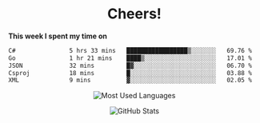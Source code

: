 <h1 align="center">Cheers!</h1>

**This week I spent my time on**
<!--START_SECTION:waka-->

```txt
C#               5 hrs 33 mins   █████████████████▒░░░░░░░   69.76 %
Go               1 hr 21 mins    ████▒░░░░░░░░░░░░░░░░░░░░   17.01 %
JSON             32 mins         █▓░░░░░░░░░░░░░░░░░░░░░░░   06.70 %
Csproj           18 mins         █░░░░░░░░░░░░░░░░░░░░░░░░   03.88 %
XML              9 mins          ▓░░░░░░░░░░░░░░░░░░░░░░░░   02.05 %
```

<!--END_SECTION:waka-->

<p align="center"><img src="https://github-readme-stats.vercel.app/api/top-langs/?username=thnkrn&layout=compact&hide=html&theme=tokyonight" alt="Most Used Languages" /></p>

<p align="center"><img src="https://github-readme-stats.vercel.app/api?username=thnkrn&show_icons=true&count_private=true&theme=tokyonight&show=reviews&hide_rank=false&rank_icon=github" alt="GitHub Stats" /></p>

<!-- <p align="center"><a href="https://wakatime.com"><img src="https://wakatime.com/share/@thnkrn/40092326-d1bd-471b-89da-9a7c63939402.png" /></p>
 -->
